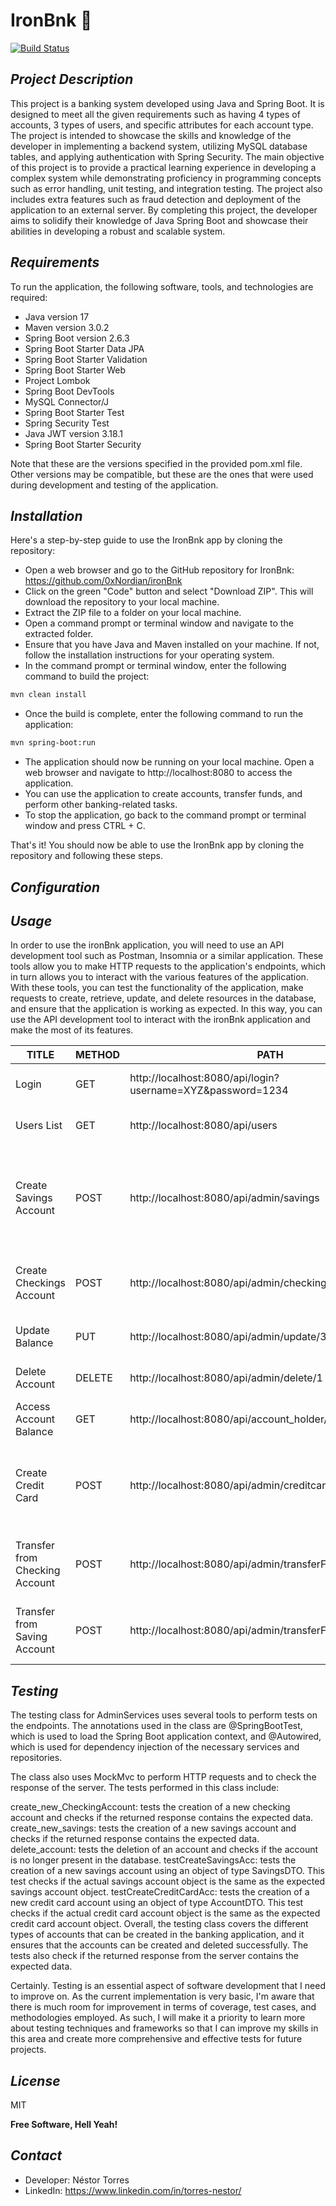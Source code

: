 # IronBnk 🏦

[![Build Status](https://travis-ci.org/joemccann/dillinger.svg?branch=master)](https://travis-ci.org/joemccann/dillinger)

## _Project Description_

This project is a banking system developed using Java and Spring Boot. It is designed to meet all the given requirements such as having 4 types of accounts, 3 types of users, and specific attributes for each account type. The project is intended to showcase the skills and knowledge of the developer in implementing a backend system, utilizing MySQL database tables, and applying authentication with Spring Security. The main objective of this project is to provide a practical learning experience in developing a complex system while demonstrating proficiency in programming concepts such as error handling, unit testing, and integration testing. The project also includes extra features such as fraud detection and deployment of the application to an external server. By completing this project, the developer aims to solidify their knowledge of Java Spring Boot and showcase their abilities in developing a robust and scalable system.

## _Requirements_
To run the application, the following software, tools, and technologies are required:

- Java version 17
- Maven version 3.0.2
- Spring Boot version 2.6.3
- Spring Boot Starter Data JPA
- Spring Boot Starter Validation
- Spring Boot Starter Web
- Project Lombok
- Spring Boot DevTools
- MySQL Connector/J
- Spring Boot Starter Test
- Spring Security Test
- Java JWT version 3.18.1
- Spring Boot Starter Security

Note that these are the versions specified in the provided pom.xml file. Other versions may be compatible, but these are the ones that were used during development and testing of the application.

## _Installation_

Here's a step-by-step guide to use the IronBnk app by cloning the repository:

- Open a web browser and go to the GitHub repository for IronBnk: https://github.com/0xNordian/ironBnk
- Click on the green "Code" button and select "Download ZIP". This will download the repository to your local machine.
- Extract the ZIP file to a folder on your local machine.
- Open a command prompt or terminal window and navigate to the extracted folder.
- Ensure that you have Java and Maven installed on your machine. If not, follow the installation instructions for your operating system.
- In the command prompt or terminal window, enter the following command to build the project:
```sh
mvn clean install
```
- Once the build is complete, enter the following command to run the application:
```sh
mvn spring-boot:run
```
- The application should now be running on your local machine. Open a web browser and navigate to http://localhost:8080 to access the application.
- You can use the application to create accounts, transfer funds, and perform other banking-related tasks.
- To stop the application, go back to the command prompt or terminal window and press CTRL + C.

That's it! You should now be able to use the IronBnk app by cloning the repository and following these steps.

## _Configuration_

## _Usage_
In order to use the ironBnk application, you will need to use an API development tool such as Postman, Insomnia or a similar application. These tools allow you to make HTTP requests to the application's endpoints, which in turn allows you to interact with the various features of the application. With these tools, you can test the functionality of the application, make requests to create, retrieve, update, and delete resources in the database, and ensure that the application is working as expected. In this way, you can use the API development tool to interact with the ironBnk application and make the most of its features.

| TITLE | METHOD | PATH | PARAMS | BODY | AUTH | ACCESS |
| --- | --- | --- | --- | --- | --- | --- |
| Login | GET | http://localhost:8080/api/login?username=XYZ&password=1234 | Username, Password | None | Required (Bearer Token) | ACCESS |
| Users List | GET | http://localhost:8080/api/users | None | None | Required (Bearer Token) | ACCESS |
| Create Savings Account | POST | http://localhost:8080/api/admin/savings | None | {"balance": "44000", "primaryOwnerId": 2, "secondaryOwnerId": null, "minimunBalance": null, "secretKey": "FGvb56jhkg", "monthlyMaintenanceFee": null, "interestRate": null} | Required (Bearer Token) | ACCESS |
| Create Checkings Account | POST | http://localhost:8080/api/admin/checkings | None | {"balance": 6000, "secretKey": "mySecretKey2", "primaryOwnerId": 2, "secondaryOwnerId": null} | Required (Bearer Token) | ACCESS |
| Update Balance | PUT | http://localhost:8080/api/admin/update/3 | id | {"amount": 900, "currency": "USD"} | Required (Bearer Token) | ACCESS |
| Delete Account | DELETE | http://localhost:8080/api/admin/delete/1 | id | None | Required (Bearer Token) | ACCESS |
| Access Account Balance | GET | http://localhost:8080/api/account_holder/accessAccount/2 | id | None | Required (Bearer Token) | ACCESS |
| Create Credit Card | POST | http://localhost:8080/api/admin/creditcard | None | {"balance": "85050", "secretKey": "DDDdddDDDdd", "primaryOwnerId": 2, "secondaryOwnerId": null, "creditLimit": 10000, "interestRate": null} | Required (Bearer Token) | ACCESS |
| Transfer from Checking Account | POST | http://localhost:8080/api/admin/transferFromChecking | None | {"sourceAccountId": 5, "targetAccountId": 4, "amount": 1100, "transferRequest": {"ownerName": "Nestor"}} | Required (Bearer Token) | ACCESS |
| Transfer from Saving Account | POST | http://localhost:8080/api/admin/transferFromSaving | None | {"sourceAccountId": 2, "targetAccountId": 1, "amount": 1100, "transferRequest": {"ownerName": "Nestor"}} | Required (Bearer Token) | ACCESS |

## _Testing_
The testing class for AdminServices uses several tools to perform tests on the endpoints. The annotations used in the class are @SpringBootTest, which is used to load the Spring Boot application context, and @Autowired, which is used for dependency injection of the necessary services and repositories.

The class also uses MockMvc to perform HTTP requests and to check the response of the server. The tests performed in this class include:

create_new_CheckingAccount: tests the creation of a new checking account and checks if the returned response contains the expected data.
create_new_savings: tests the creation of a new savings account and checks if the returned response contains the expected data.
delete_account: tests the deletion of an account and checks if the account is no longer present in the database.
testCreateSavingsAcc: tests the creation of a new savings account using an object of type SavingsDTO. This test checks if the actual savings account object is the same as the expected savings account object.
testCreateCreditCardAcc: tests the creation of a new credit card account using an object of type AccountDTO. This test checks if the actual credit card account object is the same as the expected credit card account object.
Overall, the testing class covers the different types of accounts that can be created in the banking application, and it ensures that the accounts can be created and deleted successfully. The tests also check if the returned response from the server contains the expected data.

Certainly. Testing is an essential aspect of software development that I need to improve on. As the current implementation is very basic, I'm aware that there is much room for improvement in terms of coverage, test cases, and methodologies employed. As such, I will make it a priority to learn more about testing techniques and frameworks so that I can improve my skills in this area and create more comprehensive and effective tests for future projects.

## _License_
MIT

**Free Software, Hell Yeah!**
## _Contact_
- Developer: Néstor Torres
- LinkedIn: https://www.linkedin.com/in/torres-nestor/

[//]: # (These are reference links used in the body of this note and get stripped out when the markdown processor does its job. There is no need to format nicely because it shouldn't be seen. Thanks SO - http://stackoverflow.com/questions/4823468/store-comments-in-markdown-syntax)

[dill]: <https://github.com/joemccann/dillinger>

